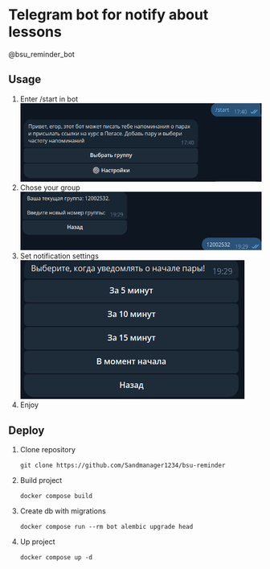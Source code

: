 # Telegram bot for notify about lessons

@bsu_reminder_bot

## Usage

1. Enter /start in bot
   ![1761590105532](image/README/1761590105532.png)
2. Chose your group
   ![1761590178544](image/README/1761590178544.png)
3. Set notification settings
   ![1761590198940](image/README/1761590198940.png)
4. Enjoy

## Deploy

1. Clone repository

   ```
   git clone https://github.com/Sandmanager1234/bsu-reminder
   ```
2. Build project

   ```
   docker compose build
   ```
3. Create db with migrations

   ```
   docker compose run --rm bot alembic upgrade head
   ```
4. Up project

   ```
   docker compose up -d
   ```
